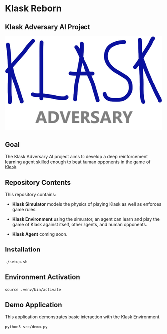 # Klask Reborn
## Klask Adversary AI Project

![alt text](.github/KLASK_ADVERSARY_LOGO.png)

## Goal
The Klask Adversary AI project aims to develop a deep reinforcement learning agent skilled enough to beat human opponents in the game of [Klask](https://www.klaskgame.com/).

## Repository Contents

This repository contains:

- **Klask Simulator** models the physics of playing Klask as well as enforces game rules.

- **Klask Environment** using the simulator, an agent can learn and play the game of Klask against itself, other agents, and human opponents.

- **Klask Agent** coming soon.

## Installation
`./setup.sh`

## Environment Activation
`source .venv/bin/activate`

## Demo Application
This application demonstrates basic interaction with the Klask Environment.

`python3 src/demo.py`
